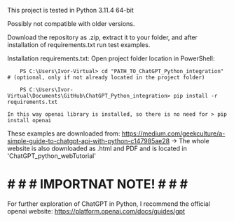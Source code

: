This project is tested in Python 3.11.4 64-bit

Possibly not compatible with older versions.

Download the repository as .zip, extract it to your folder, and after installation of requirements.txt run test examples.


Installation requirements.txt:
    Open project folder location in PowerShell: 

        PS C:\Users\Ivor-Virtual> cd "PATH_TO_ChatGPT_Python_integration"   # (optional, only if not already located in the project folder)

        PS C:\Users\Ivor-Virtual\Documents\GitHub\ChatGPT_Python_integration> pip install -r requirements.txt

    In this way openai library is installed, so there is no need for > pip install openai






These examples are downloaded from: https://medium.com/geekculture/a-simple-guide-to-chatgpt-api-with-python-c147985ae28
    -> The whole website is also downloaded as .html and PDF and is located in 'ChatGPT_python_webTutorial'

# # # # IMPORTNAT NOTE! # # # # 
For further exploration of ChatGPT in Python, I recommend the official openai website:
    https://platform.openai.com/docs/guides/gpt

